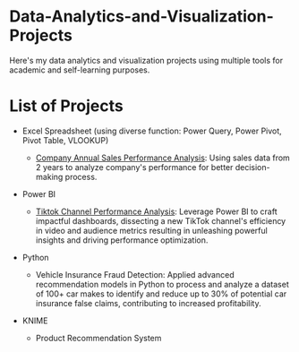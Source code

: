 # Data-Analytics-and-Visualization-Projects
Here's my data analytics and visualization projects using multiple tools for academic and self-learning purposes. 

# List of Projects
- Excel Spreadsheet (using diverse function: Power Query, Power Pivot, Pivot Table, VLOOKUP)
    - [Company Annual Sales Performance Analysis](https://github.com/thunguyen232/Data-Analytics-and-Visualization-Projects/tree/main/Sales-Performance-project): Using sales data from 2 years to analyze company's performance for better decision-making process. 
    
- Power BI
    - [Tiktok Channel Performance Analysis](https://github.com/thunguyen232/Data-Analytics-and-Visualization-Projects/tree/main/Tiktok-Channel-Performance-project): Leverage Power BI to craft impactful dashboards, dissecting a new TikTok channel's efficiency in video and audience metrics resulting in unleashing powerful insights and driving performance optimization. 

- Python
    -  Vehicle Insurance Fraud Detection: Applied advanced recommendation models in Python to process and analyze a dataset of 100+ car makes to identify and reduce up to 30% of potential car insurance false claims, contributing to increased profitability.


- KNIME
    - Product Recommendation System